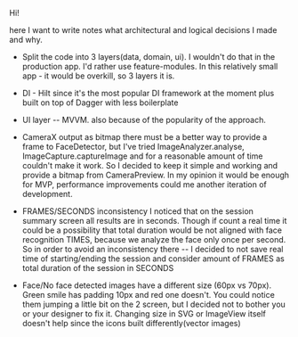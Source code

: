 Hi!

here I want to write notes what architectural and logical decisions I made and why.

- Split the code into 3 layers(data, domain, ui). I wouldn't do that in the production app. 
    I'd rather use feature-modules. In this relatively small app - it would be overkill, so 3 layers it is.

- DI - Hilt since it's the most popular DI framework at the moment plus built on top of Dagger with less boilerplate
- UI layer -- MVVM. also because of the popularity of the approach.

- CameraX output as bitmap
    there must be a better way to provide a frame to FaceDetector, but I've tried ImageAnalyzer.analyse, ImageCapture.captureImage
    and for a reasonable amount of time couldn't make it work. So I decided to keep it simple and working and provide a bitmap
    from CameraPreview. In my opinion it would be enough for MVP, performance improvements could me another iteration of development.

- FRAMES/SECONDS inconsistency
    I noticed that on the session summary screen all results are in seconds. 
    Though if count a real time it could be a possibility that total duration would be not aligned with face recognition TIMES,
    because we analyze the face only once per second.
    So in order to avoid an inconsistency there -- I decided to not save real time of starting/ending the session and
    consider amount of FRAMES as total duration of the session in SECONDS
- Face/No face detected images have a different size (60px vs 70px). Green smile has padding 10px and red one doesn't. 
    You could notice them jumping a little bit on the 2 screen, but I decided not to bother you or your designer to fix it.
    Changing size in SVG or ImageView itself doesn't help since the icons built differently(vector images)
